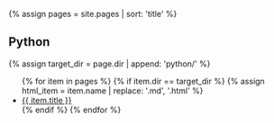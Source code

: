 <!-- Create automatic index of pages which can be found in a specific directory -->
{% assign pages = site.pages | sort: 'title' %}

## Python

{% assign target_dir = page.dir | append: 'python/' %}
<ul>
    {% for item in pages %}
        {% if item.dir == target_dir %}
            {% assign html_item = item.name | replace: '.md', '.html' %}
           <li><a href="{{ target_dir | append: html_item }}" > {{ item.title }} </a></li>
        {% endif %}
   {% endfor %}
</ul>